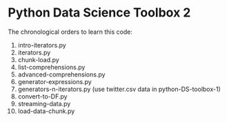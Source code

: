 # Python Data Science Toolbox 2
The chronological orders to learn this code:
1) intro-iterators.py
2) iterators.py
3) chunk-load.py
4) list-comprehensions.py
5) advanced-comprehensions.py
6) generator-expressions.py
7) generators-n-iterators.py (use twitter.csv data in python-DS-toolbox-1)
8) convert-to-DF.py
9) streaming-data.py
10) load-data-chunk.py
